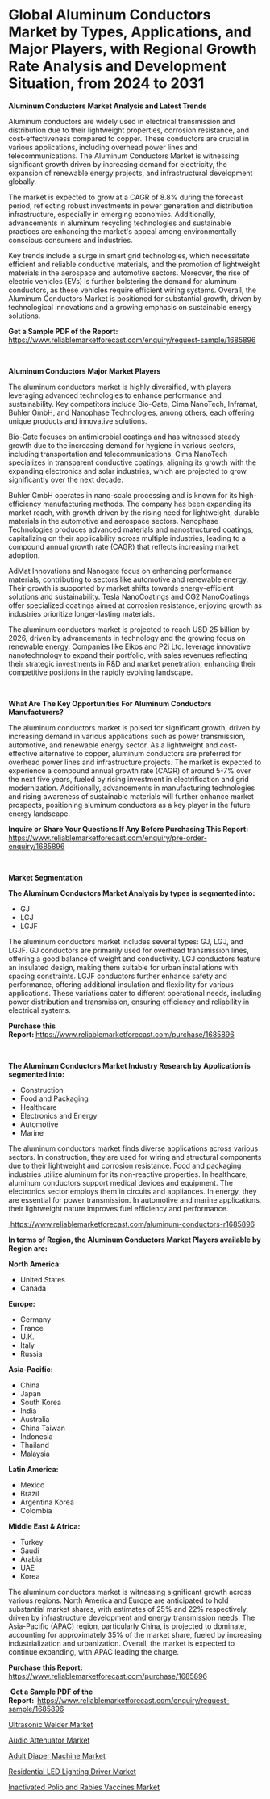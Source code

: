 <p><h1>Global Aluminum Conductors Market by Types, Applications, and Major Players, with Regional Growth Rate Analysis and Development Situation, from 2024 to 2031</h1></p><p><strong>Aluminum Conductors Market Analysis and Latest Trends</strong></p>
<p><p>Aluminum conductors are widely used in electrical transmission and distribution due to their lightweight properties, corrosion resistance, and cost-effectiveness compared to copper. These conductors are crucial in various applications, including overhead power lines and telecommunications. The Aluminum Conductors Market is witnessing significant growth driven by increasing demand for electricity, the expansion of renewable energy projects, and infrastructural development globally. </p><p>The market is expected to grow at a CAGR of 8.8% during the forecast period, reflecting robust investments in power generation and distribution infrastructure, especially in emerging economies. Additionally, advancements in aluminum recycling technologies and sustainable practices are enhancing the market's appeal among environmentally conscious consumers and industries. </p><p>Key trends include a surge in smart grid technologies, which necessitate efficient and reliable conductive materials, and the promotion of lightweight materials in the aerospace and automotive sectors. Moreover, the rise of electric vehicles (EVs) is further bolstering the demand for aluminum conductors, as these vehicles require efficient wiring systems. Overall, the Aluminum Conductors Market is positioned for substantial growth, driven by technological innovations and a growing emphasis on sustainable energy solutions.</p></p>
<p><strong>Get a Sample PDF of the Report:&nbsp;</strong> <a href="https://www.reliablemarketforecast.com/enquiry/request-sample/1685896?utm_campaign=1159&utm_medium=2&utm_source=Github&utm_content=ia&utm_term=13102024&utm_id=aluminum-conductors">https://www.reliablemarketforecast.com/enquiry/request-sample/1685896</a></p>
<p>&nbsp;</p>
<p><strong>Aluminum Conductors Major Market Players</strong></p>
<p><p>The aluminum conductors market is highly diversified, with players leveraging advanced technologies to enhance performance and sustainability. Key competitors include Bio-Gate, Cima NanoTech, Inframat, Buhler GmbH, and Nanophase Technologies, among others, each offering unique products and innovative solutions.</p><p>Bio-Gate focuses on antimicrobial coatings and has witnessed steady growth due to the increasing demand for hygiene in various sectors, including transportation and telecommunications. Cima NanoTech specializes in transparent conductive coatings, aligning its growth with the expanding electronics and solar industries, which are projected to grow significantly over the next decade.</p><p>Buhler GmbH operates in nano-scale processing and is known for its high-efficiency manufacturing methods. The company has been expanding its market reach, with growth driven by the rising need for lightweight, durable materials in the automotive and aerospace sectors. Nanophase Technologies produces advanced materials and nanostructured coatings, capitalizing on their applicability across multiple industries, leading to a compound annual growth rate (CAGR) that reflects increasing market adoption.</p><p>AdMat Innovations and Nanogate focus on enhancing performance materials, contributing to sectors like automotive and renewable energy. Their growth is supported by market shifts towards energy-efficient solutions and sustainability. Tesla NanoCoatings and CG2 NanoCoatings offer specialized coatings aimed at corrosion resistance, enjoying growth as industries prioritize longer-lasting materials.</p><p>The aluminum conductors market is projected to reach USD 25 billion by 2026, driven by advancements in technology and the growing focus on renewable energy. Companies like Eikos and P2i Ltd. leverage innovative nanotechnology to expand their portfolio, with sales revenues reflecting their strategic investments in R&D and market penetration, enhancing their competitive positions in the rapidly evolving landscape.</p></p>
<p>&nbsp;</p>
<p><strong>What Are The Key Opportunities For Aluminum Conductors Manufacturers?</strong></p>
<p><p>The aluminum conductors market is poised for significant growth, driven by increasing demand in various applications such as power transmission, automotive, and renewable energy sector. As a lightweight and cost-effective alternative to copper, aluminum conductors are preferred for overhead power lines and infrastructure projects. The market is expected to experience a compound annual growth rate (CAGR) of around 5-7% over the next five years, fueled by rising investment in electrification and grid modernization. Additionally, advancements in manufacturing technologies and rising awareness of sustainable materials will further enhance market prospects, positioning aluminum conductors as a key player in the future energy landscape.</p></p>
<p><strong>Inquire or Share Your Questions If Any Before Purchasing This Report:</strong> <a href="https://www.reliablemarketforecast.com/enquiry/pre-order-enquiry/1685896?utm_campaign=1159&utm_medium=2&utm_source=Github&utm_content=ia&utm_term=13102024&utm_id=aluminum-conductors">https://www.reliablemarketforecast.com/enquiry/pre-order-enquiry/1685896</a></p>
<p>&nbsp;</p>
<p><strong>Market Segmentation</strong></p>
<p><strong>The Aluminum Conductors Market Analysis by types is segmented into:</strong></p>
<p><ul><li>GJ</li><li>LGJ</li><li>LGJF</li></ul></p>
<p><p>The aluminum conductors market includes several types: GJ, LGJ, and LGJF. GJ conductors are primarily used for overhead transmission lines, offering a good balance of weight and conductivity. LGJ conductors feature an insulated design, making them suitable for urban installations with spacing constraints. LGJF conductors further enhance safety and performance, offering additional insulation and flexibility for various applications. These variations cater to different operational needs, including power distribution and transmission, ensuring efficiency and reliability in electrical systems.</p></p>
<p><strong>Purchase this Report:&nbsp;</strong><a href="https://www.reliablemarketforecast.com/purchase/1685896?utm_campaign=1159&utm_medium=2&utm_source=Github&utm_content=ia&utm_term=13102024&utm_id=aluminum-conductors">https://www.reliablemarketforecast.com/purchase/1685896</a></p>
<p>&nbsp;</p>
<p><strong>The Aluminum Conductors Market Industry Research by Application is segmented into:</strong></p>
<p><ul><li>Construction</li><li>Food and Packaging</li><li>Healthcare</li><li>Electronics and Energy</li><li>Automotive</li><li>Marine</li></ul></p>
<p><p>The aluminum conductors market finds diverse applications across various sectors. In construction, they are used for wiring and structural components due to their lightweight and corrosion resistance. Food and packaging industries utilize aluminum for its non-reactive properties. In healthcare, aluminum conductors support medical devices and equipment. The electronics sector employs them in circuits and appliances. In energy, they are essential for power transmission. In automotive and marine applications, their lightweight nature improves fuel efficiency and performance.</p></p>
<p><a href="https://www.reliablemarketforecast.com/aluminum-conductors-r1685896?utm_campaign=1159&utm_medium=2&utm_source=Github&utm_content=ia&utm_term=13102024&utm_id=aluminum-conductors">&nbsp;https://www.reliablemarketforecast.com/aluminum-conductors-r1685896</a></p>
<p><strong>In terms of Region, the Aluminum Conductors Market Players available by Region are:</strong></p>
<p>
    <p> <strong> North America: </strong>
        <ul>
            <li>United States</li>
            <li>Canada</li>
        </ul>
        </p> 
    <p> <strong> Europe: </strong>
        <ul>
            <li>Germany</li>
            <li>France</li>
            <li>U.K.</li>
            <li>Italy</li>
            <li>Russia</li>
        </ul>
        </p> 
    <p> <strong> Asia-Pacific: </strong>
        <ul>
            <li>China</li>
            <li>Japan</li>
            <li>South Korea</li>
            <li>India</li>
            <li>Australia</li>
            <li>China Taiwan</li>
            <li>Indonesia</li>
            <li>Thailand</li>
            <li>Malaysia</li>
        </ul>
        </p> 
    <p> <strong> Latin America: </strong>
        <ul>
            <li>Mexico</li>
            <li>Brazil</li>
            <li>Argentina Korea</li>
            <li>Colombia</li>
        </ul>
        </p> 
    <p> <strong> Middle East & Africa: </strong>
        <ul>
            <li>Turkey</li>
            <li>Saudi</li>
            <li>Arabia</li>
            <li>UAE</li>
            <li>Korea</li>
        </ul>
    </p>
    </p>
<p><p>The aluminum conductors market is witnessing significant growth across various regions. North America and Europe are anticipated to hold substantial market shares, with estimates of 25% and 22% respectively, driven by infrastructure development and energy transmission needs. The Asia-Pacific (APAC) region, particularly China, is projected to dominate, accounting for approximately 35% of the market share, fueled by increasing industrialization and urbanization. Overall, the market is expected to continue expanding, with APAC leading the charge.</p></p>
<p><strong>Purchase this Report: </strong><a href="https://www.reliablemarketforecast.com/purchase/1685896?utm_campaign=1159&utm_medium=2&utm_source=Github&utm_content=ia&utm_term=13102024&utm_id=aluminum-conductors">https://www.reliablemarketforecast.com/purchase/1685896</a></p>
<p>&nbsp;<strong>Get a Sample PDF of the Report:&nbsp;&nbsp;</strong><a href="https://www.reliablemarketforecast.com/enquiry/request-sample/1685896?utm_campaign=1159&utm_medium=2&utm_source=Github&utm_content=ia&utm_term=13102024&utm_id=aluminum-conductors">https://www.reliablemarketforecast.com/enquiry/request-sample/1685896</a></p>
<p><strong></strong></p>
<p><p><a href="https://issuu.com/reportprime-2/docs/ultrasonic-welder-market-size-2030._4c29b9d992013c?utm_campaign=1159&utm_medium=2&utm_source=Github&utm_content=ia&utm_term=13102024&utm_id=aluminum-conductors">Ultrasonic Welder Market</a></p><p><a href="https://www.linkedin.com/pulse/strategic-forecast-audio-attenuator-market-growth-trends-yoabe?trk=public_post_embed_feed-article-content&utm_campaign=1159&utm_medium=2&utm_source=Github&utm_content=ia&utm_term=13102024&utm_id=aluminum-conductors">Audio Attenuator Market</a></p><p><a href="https://issuu.com/reportprime-2/docs/adult-diaper-machine-market-size-20_b63575afdca856?utm_campaign=1159&utm_medium=2&utm_source=Github&utm_content=ia&utm_term=13102024&utm_id=aluminum-conductors">Adult Diaper Machine Market</a></p><p><a href="https://www.linkedin.com/pulse/residential-led-lighting-driver-market-trends-strategic-insights-kn8yf?utm_campaign=1159&utm_medium=2&utm_source=Github&utm_content=ia&utm_term=13102024&utm_id=aluminum-conductors">Residential LED Lighting Driver Market</a></p><p><a href="https://github.com/lavenaz9fufin/Market-Research-Report-List-1/blob/main/inactivated-polio-and-rabies-vaccines-market.md?utm_campaign=1159&utm_medium=2&utm_source=Github&utm_content=ia&utm_term=13102024&utm_id=aluminum-conductors">Inactivated Polio and Rabies Vaccines Market</a></p></p>
